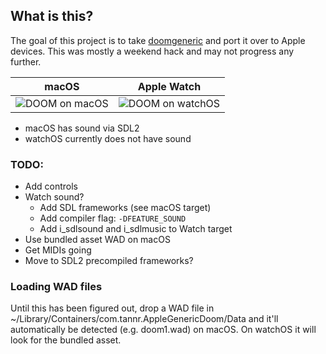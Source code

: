 ## What is this?

The goal of this project is to take [doomgeneric](https://github.com/ozkl/doomgeneric) and port it over to Apple devices. This was mostly a weekend hack and may not progress any further.

| macOS | Apple Watch |
| - | - |
| <img alt="DOOM on macOS" src="https://github.com/twstokes/AppleGenericDoom/assets/2092798/40b54b8c-ac1b-49a7-bbc7-c0674d4b82fe"> | <img alt="DOOM on watchOS" src="https://github.com/twstokes/AppleGenericDoom/assets/2092798/cf3ae161-735a-422a-9ad8-1fd11f6f83f6"> |




- macOS has sound via SDL2
- watchOS currently does not have sound

### TODO:
- Add controls
- Watch sound? 
  - Add SDL frameworks (see macOS target)
  - Add compiler flag: `-DFEATURE_SOUND`
  - Add i_sdlsound and i_sdlmusic to Watch target
- Use bundled asset WAD on macOS
- Get MIDIs going
- Move to SDL2 precompiled frameworks?



### Loading WAD files

Until this has been figured out, drop a WAD file in ~/Library/Containers/com.tannr.AppleGenericDoom/Data and it'll automatically be detected (e.g. doom1.wad) on macOS. On watchOS it will look for the bundled asset.
